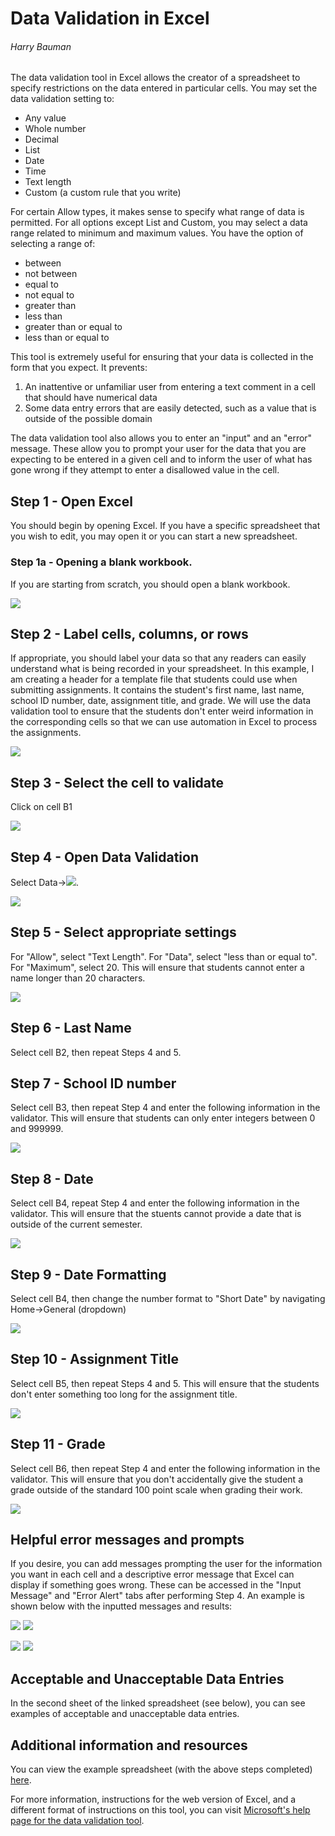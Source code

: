# Data Validation in Excel
###### Harry Bauman

<!-- Talk about what it is -->
The data validation tool in Excel allows the creator of a spreadsheet to specify restrictions on the data entered in particular cells. You may set the data validation setting to:
- Any value
- Whole number
- Decimal
- List
- Date
- Time
- Text length
- Custom (a custom rule that you write)

For certain Allow types, it makes sense to specify what range of data is permitted. For all options except List and Custom, you may select a data range related to minimum and maximum values. You have the option of selecting a range of:
- between
- not between
- equal to
- not equal to
- greater than
- less than
- greater than or equal to
- less than or equal to

<!-- Talk about why it is a useful tool -->
This tool is extremely useful for ensuring that your data is collected in the form that you expect. It prevents:
1. An inattentive or unfamiliar user from entering a text comment in a cell that should have numerical data
2. Some data entry errors that are easily detected, such as a value that is outside of the possible domain

The data validation tool also allows you to enter an "input" and an "error" message. These allow you to prompt your user for the data that you are expecting to be entered in a given cell and to inform the user of what has gone wrong if they attempt to enter a disallowed value in the cell.

<!-- Talk about how to use the tool -->
## Step 1 - Open Excel
You should begin by opening Excel. If you have a specific spreadsheet that you wish to edit, you may open it or you can start a new spreadsheet.

### Step 1a - Opening a blank workbook.
If you are starting from scratch, you should open a blank workbook.

![](excelopeningscreen.png)

## Step 2 - Label cells, columns, or rows
If appropriate, you should label your data so that any readers can easily understand what is being recorded in your spreadsheet. In this example, I am creating a header for a template file that students could use when submitting assignments. It contains the student's first name, last name, school ID number, date, assignment title, and grade. We will use the data validation tool to ensure that the students don't enter weird information in the corresponding cells so that we can use automation in Excel to process the assignments.

![](excelcelllabels.png)

## Step 3 - Select the cell to validate
Click on cell B1

![](b1.png)

## Step 4 - Open Data Validation
Select Data->![](datavalidationbutton.png).

![](datavalidation.png)

## Step 5 - Select appropriate settings
For "Allow", select "Text Length". For "Data", select "less than or equal to". For "Maximum", select 20. This will ensure that students cannot enter a name longer than 20 characters.

![](namesettings.png)

## Step 6 - Last Name
Select cell B2, then repeat Steps 4 and 5.

## Step 7 - School ID number
Select cell B3, then repeat Step 4 and enter the following information in the validator. This will ensure that students can only enter integers between 0 and 999999.

![](idsettings.png)

## Step 8 - Date
Select cell B4, repeat Step 4 and enter the following information in the validator. This will ensure that the stuents cannot provide a date that is outside of the current semester.

![](datesettings.png)

## Step 9 - Date Formatting
Select cell B4, then change the number format to "Short Date" by navigating Home->General (dropdown)

![](date.png)

## Step 10 - Assignment Title
Select cell B5, then repeat Steps 4 and 5. This will ensure that the students don't enter something too long for the assignment title.

![](namesettings.png)

## Step 11 - Grade
Select cell B6, then repeat Step 4 and enter the following information in the validator. This will ensure that you don't accidentally give the student a grade outside of the standard 100 point scale when grading their work.

![](gradesettings.png)

## Helpful error messages and prompts
If you desire, you can add messages prompting the user for the information you want in each cell and a descriptive error message that Excel can display if something goes wrong. These can be accessed in the "Input Message" and "Error Alert" tabs after performing Step 4. An example is shown below with the inputted messages and results:

![](inputmessage.png)
![](inputresult.png)

![](errormessage.png)
![](errorresult.png)

## Acceptable and Unacceptable Data Entries
In the second sheet of the linked spreadsheet (see below), you can see examples of acceptable and unacceptable data entries.


## Additional information and resources
<!-- Link to an excel spreadsheet -->
You can view the example spreadsheet (with the above steps completed) [here](ExampleSpreadsheet.xlsx).

<!-- Link to the Microsoft page on that is a different presentation of the same information -->
For more information, instructions for the web version of Excel, and a different format of instructions on this tool, you can visit [Microsoft's help page for the data validation tool](https://support.microsoft.com/en-us/office/apply-data-validation-to-cells-29fecbcc-d1b9-42c1-9d76-eff3ce5f7249#ID0EBBF=Windows).
